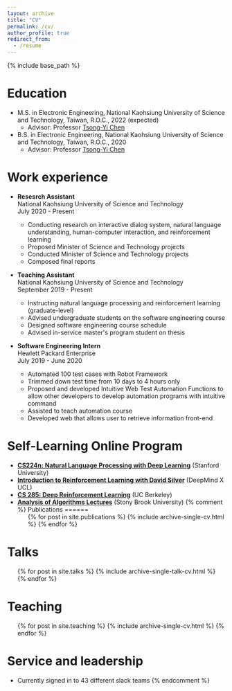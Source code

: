 ```yaml
---
layout: archive
title: "CV"
permalink: /cv/
author_profile: true
redirect_from:
  - /resume
---
```


{% include base_path %}

Education
======
* M.S. in Electronic Engineering, National Kaohsiung University of Science and Technology, Taiwan, R.O.C., 2022 (expected)
  * Advisor: Professor [Tsong-Yi Chen](http://www.msp.nkust.edu.tw/en/%e9%99%b3%e8%81%b0%e6%af%85%e5%8a%a9%e7%90%86%e6%95%99%e6%8e%88/)
* B.S. in Electronic Engineering, National Kaohsiung University of Science and Technology, Taiwan, R.O.C., 2020
  * Advisor: Professor [Tsong-Yi Chen](http://www.msp.nkust.edu.tw/en/%e9%99%b3%e8%81%b0%e6%af%85%e5%8a%a9%e7%90%86%e6%95%99%e6%8e%88/)

Work experience
======
* **Resesrch Assistant** <br> National Kaohsiung University of Science and Technology <br> July 2020 - Present
  * Conducting research on interactive dialog system, natural language understanding, human-computer interaction, and reinforcement learning
  * Proposed Minister of Science and Technology projects
  * Conducted Minister of Science and Technology projects
  * Composed final reports

* **Teaching Assistant** <br> National Kaohsiung University of Science and Technology <br> September 2019 - Present
  * Instructing natural language processing and reinforcement learning (graduate-level)
  * Advised undergraduate students on the software engineering course
  * Designed software engineering course schedule
  * Advised in-service master's program student on thesis

* **Software Engineering Intern**  <br> Hewlett Packard Enterprise <br> July 2019 - June 2020
  * Automated 100 test cases with Robot Framework
  * Trimmed down test time from 10 days to 4 hours only
  * Proposed and developed Intuitive Web Test Automation Functions to allow other developers to develop automation programs with intuitive command
  * Assisted to teach automation course
  * Developed web that allows user to retrieve information front-end


Self-Learning Online Program
======
* [**CS224n: Natural Language Processing with Deep Learning**](https://web.stanford.edu/class/archive/cs/cs224n/cs224n.1194/) (Stanford University)
* [**Introduction to Reinforcement Learning with David Silver**](https://deepmind.com/learning-resources/-introduction-reinforcement-learning-david-silver) (DeepMind X UCL)
* [**CS 285: Deep Reinforcement Learning**](http://rail.eecs.berkeley.edu/deeprlcourse/) (UC Berkeley)
* [**Analysis of Algorithms Lectures**](https://www3.cs.stonybrook.edu/~skiena/373/videos/) (Stony Brook University)
{% comment %} 
Publications
======
  <ul>{% for post in site.publications %}
    {% include archive-single-cv.html %}
  {% endfor %}</ul>
  
Talks
======
  <ul>{% for post in site.talks %}
    {% include archive-single-talk-cv.html %}
  {% endfor %}</ul>
  
Teaching
======
  <ul>{% for post in site.teaching %}
    {% include archive-single-cv.html %}
  {% endfor %}</ul>
  
Service and leadership
======
* Currently signed in to 43 different slack teams
{% endcomment %} 
